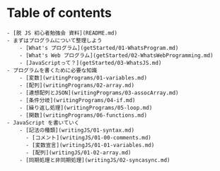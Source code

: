 # Table of contents

    - [脱 JS 初心者勉強会 資料](README.md)
    - まずはプログラムについて整理しよう
        - [What's プログラム](getStarted/01-WhatsProgram.md)
        - [What's Web プログラム](getStarted/02-WhatsWebProgramming.md)
        - [JavaScriptって？](getStarted/03-WhatsJS.md)
    - プログラムを書くために必要な知識
        - [変数](writingPrograms/01-variables.md)
        - [配列](writingPrograms/02-array.md)
        - [連想配列とJSON](writingPrograms/03-assocArray.md)
        - [条件分岐](writingPrograms/04-if.md)
        - [繰り返し処理](writingPrograms/05-loop.md)
        - [関数](writingPrograms/06-functions.md)
    - JavaScript を書いていく
        - [記法の種類](writingJS/01-syntax.md)
          - [コメント](writingJS/01-00-comments.md)
          - [変数宣言](writingJS/01-01-variables.md)
          - [配列](writingJS/01-02-array.md)
        - [同期処理と非同期処理](writingJS/02-syncasync.md)
